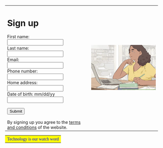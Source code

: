 <!DOCTYPE HTML>

<html>

<head>
  
  <link rel="stylesheet" type="text/css" href="internal.css">
</head>
<body>
     <table border="0" width="100%" cellpadding="18">
            <tr>
                <td width="55%"><h1>Sign up</h1><form action="/action_page.php">
  <label for="fname">First name:</label><br>
  <input type="text" id="fname" name="fname"><br>
  <label for="lname">Last name:</label><br>
  <input type="text" id="lname" name="lname"><br>
  <label for="email">Email:</label><br>
  <input type="text" id="email" name="email"><br>
  <label for="phone">Phone number:</label><br>
  <input type="number" id="phone" name="phone"/><br>
  <label for="hname">Home address:</label><br>
  <input type="text" id="hname" name="hname"/><br>
  <label for="dob">Date of birth: mm/dd/yy</label><br>
  <input type="number" id="bname" name="dob"/><br><br>
  <input type="submit" value="Submit">
  <br>
  <br>
  By signing up you agree to the <a href="terms.html">terms and conditions</a> of the website.
</form></td>
                <td width="45%"><img src="algo.png" alt="algorithms"></td>
            </tr>
        </table>
 <table border="0" width="100%" cellpadding="18">
            <tr bgcolor="yellow">
                <td width="100%"><font face="verdana" color="blue">Technology is our watch word</font></td>

            
 </table>
</body>

</html>
